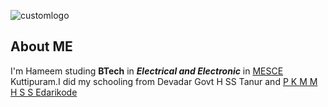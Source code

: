 


![customlogo](https://user-images.githubusercontent.com/35534502/35053063-0a0097c8-fba1-11e7-87df-2c9777bb46b9.jpg)

## About ME
I'm Hameem studing **BTech** in _**Electrical and Electronic**_ in [MESCE](http://www.mesce.ac.in/) Kuttipuram.I did my schooling from Devadar Govt H SS Tanur and [P K M M H S S Edarikode](http://pkmmhss.in/)


